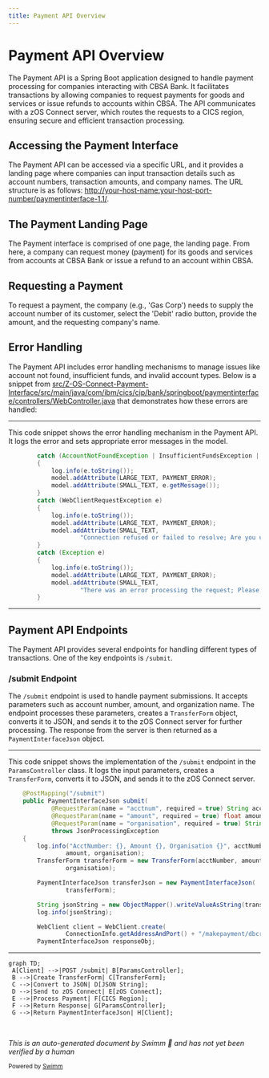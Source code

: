 ```yaml
---
title: Payment API Overview
---
```

# Payment API Overview

The Payment API is a Spring Boot application designed to handle payment processing for companies interacting with CBSA Bank. It facilitates transactions by allowing companies to request payments for goods and services or issue refunds to accounts within CBSA. The API communicates with a zOS Connect server, which routes the requests to a CICS region, ensuring secure and efficient transaction processing.

## Accessing the Payment Interface

The Payment API can be accessed via a specific URL, and it provides a landing page where companies can input transaction details such as account numbers, transaction amounts, and company names. The URL structure is as follows: <http://your-host-name:your-host-port-number/paymentinterface-1.1/>.

## The Payment Landing Page

The Payment interface is comprised of one page, the landing page. From here, a company can request money (payment) for its goods and services from accounts at CBSA Bank or issue a refund to an account within CBSA.

## Requesting a Payment

To request a payment, the company (e.g., 'Gas Corp') needs to supply the account number of its customer, select the 'Debit' radio button, provide the amount, and the requesting company's name.

## Error Handling

The Payment API includes error handling mechanisms to manage issues like account not found, insufficient funds, and invalid account types. Below is a snippet from <SwmPath>[src/Z-OS-Connect-Payment-Interface/src/main/java/com/ibm/cics/cip/bank/springboot/paymentinterface/controllers/WebController.java](src/Z-OS-Connect-Payment-Interface/src/main/java/com/ibm/cics/cip/bank/springboot/paymentinterface/controllers/WebController.java)</SwmPath> that demonstrates how these errors are handled:

<SwmSnippet path="/src/Z-OS-Connect-Payment-Interface/src/main/java/com/ibm/cics/cip/bank/springboot/paymentinterface/controllers/WebController.java" line="118">

---

This code snippet shows the error handling mechanism in the Payment API. It logs the error and sets appropriate error messages in the model.

```java
		catch (AccountNotFoundException | InsufficientFundsException | InvalidAccountTypeException e)
		{
			log.info(e.toString());
			model.addAttribute(LARGE_TEXT, PAYMENT_ERROR);
			model.addAttribute(SMALL_TEXT, e.getMessage());
		}
		catch (WebClientRequestException e)
		{
			log.info(e.toString());
			model.addAttribute(LARGE_TEXT, PAYMENT_ERROR);
			model.addAttribute(SMALL_TEXT,
					"Connection refused or failed to resolve; Are you using the right address and port? Is the server running?");
		}
		catch (Exception e)
		{
			log.info(e.toString());
			model.addAttribute(LARGE_TEXT, PAYMENT_ERROR);
			model.addAttribute(SMALL_TEXT,
					"There was an error processing the request; Please try again later or check logs for more info.");
		}
```

---

</SwmSnippet>

## Payment API Endpoints

The Payment API provides several endpoints for handling different types of transactions. One of the key endpoints is <SwmToken path="src/Z-OS-Connect-Payment-Interface/src/main/java/com/ibm/cics/cip/bank/springboot/paymentinterface/controllers/ParamsController.java" pos="35:5:6" line-data="	@PostMapping(&quot;/submit&quot;)">`/submit`</SwmToken>.

### /submit Endpoint

The <SwmToken path="src/Z-OS-Connect-Payment-Interface/src/main/java/com/ibm/cics/cip/bank/springboot/paymentinterface/controllers/ParamsController.java" pos="35:5:6" line-data="	@PostMapping(&quot;/submit&quot;)">`/submit`</SwmToken> endpoint is used to handle payment submissions. It accepts parameters such as account number, amount, and organization name. The endpoint processes these parameters, creates a <SwmToken path="src/Z-OS-Connect-Payment-Interface/src/main/java/com/ibm/cics/cip/bank/springboot/paymentinterface/controllers/ParamsController.java" pos="44:1:1" line-data="		TransferForm transferForm = new TransferForm(acctNumber, amount,">`TransferForm`</SwmToken> object, converts it to JSON, and sends it to the zOS Connect server for further processing. The response from the server is then returned as a <SwmToken path="src/Z-OS-Connect-Payment-Interface/src/main/java/com/ibm/cics/cip/bank/springboot/paymentinterface/controllers/ParamsController.java" pos="36:3:3" line-data="	public PaymentInterfaceJson submit(">`PaymentInterfaceJson`</SwmToken> object.

<SwmSnippet path="/src/Z-OS-Connect-Payment-Interface/src/main/java/com/ibm/cics/cip/bank/springboot/paymentinterface/controllers/ParamsController.java" line="35">

---

This code snippet shows the implementation of the <SwmToken path="src/Z-OS-Connect-Payment-Interface/src/main/java/com/ibm/cics/cip/bank/springboot/paymentinterface/controllers/ParamsController.java" pos="35:5:6" line-data="	@PostMapping(&quot;/submit&quot;)">`/submit`</SwmToken> endpoint in the <SwmToken path="src/Z-OS-Connect-Payment-Interface/src/main/java/com/ibm/cics/cip/bank/springboot/paymentinterface/controllers/ParamsController.java" pos="23:4:4" line-data="public class ParamsController">`ParamsController`</SwmToken> class. It logs the input parameters, creates a <SwmToken path="src/Z-OS-Connect-Payment-Interface/src/main/java/com/ibm/cics/cip/bank/springboot/paymentinterface/controllers/ParamsController.java" pos="44:1:1" line-data="		TransferForm transferForm = new TransferForm(acctNumber, amount,">`TransferForm`</SwmToken>, converts it to JSON, and sends it to the zOS Connect server.

```java
	@PostMapping("/submit")
	public PaymentInterfaceJson submit(
			@RequestParam(name = "acctnum", required = true) String acctNumber,
			@RequestParam(name = "amount", required = true) float amount,
			@RequestParam(name = "organisation", required = true) String organisation)
			throws JsonProcessingException
	{
		log.info("AcctNumber: {}, Amount {}, Organisation {}", acctNumber,
				amount, organisation);
		TransferForm transferForm = new TransferForm(acctNumber, amount,
				organisation);

		PaymentInterfaceJson transferJson = new PaymentInterfaceJson(
				transferForm);

		String jsonString = new ObjectMapper().writeValueAsString(transferJson);
		log.info(jsonString);

		WebClient client = WebClient.create(
				ConnectionInfo.getAddressAndPort() + "/makepayment/dbcr");
		PaymentInterfaceJson responseObj;
```

---

</SwmSnippet>

```mermaid
graph TD;
 A[Client] -->|POST /submit| B[ParamsController];
 B -->|Create TransferForm| C[TransferForm];
 C -->|Convert to JSON| D[JSON String];
 D -->|Send to zOS Connect| E[zOS Connect];
 E -->|Process Payment| F[CICS Region];
 F -->|Return Response| G[ParamsController];
 G -->|Return PaymentInterfaceJson| H[Client];
```

&nbsp;

*This is an auto-generated document by Swimm 🌊 and has not yet been verified by a human*

<SwmMeta version="3.0.0" repo-id="Z2l0aHViJTNBJTNBY2ljcy1iYW5raW5nLXNhbXBsZS1hcHBsaWNhdGlvbi1jYnNhLUlCTS1EZW1vLUdQVCUzQSUzQVN3aW1tLURlbW8=" repo-name="cics-banking-sample-application-cbsa-IBM-Demo-GPT"><sup>Powered by [Swimm](/)</sup></SwmMeta>
